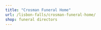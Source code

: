```yaml
---
title: "Crosman Funeral Home"
url: /lisbon-falls/crosman-funeral-home/
shop: funeral directors
---
```

